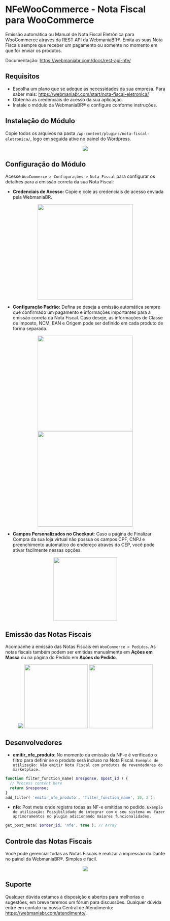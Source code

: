 # NFeWooCommerce - Nota Fiscal para WooCommerce

Emissão automática ou Manual de Nota Fiscal Eletrônica para WooCommerce através da REST API da WebmaniaBR®. Emita as suas Nota Fiscais sempre que receber um pagamento ou somente no momento em que for enviar os produtos.

Documentação: https://webmaniabr.com/docs/rest-api-nfe/ 

## Requisitos

- Escolha um plano que se adeque as necessidades da sua empresa. Para saber mais: https://webmaniabr.com/start/nota-fiscal-eletronica/
- Obtenha as credenciais de acesso da sua aplicação.
- Instale o módulo da WebmaniaBR® e configure conforme instruções.

## Instalação do Módulo

Copie todos os arquivos na pasta ```/wp-content/plugins/nota-fiscal-eletronica/```, logo em seguida ative no painel do Wordpress.

<p align="center">
<img src="https://webmaniabr.com/wp-content/uploads/2016/03/FDD69828-39D4-4EEE-B4E8-C0CE4B2F5899.png">
</p>

## Configuração do Módulo

Acesse ```WooCommerce > Configurações > Nota Fiscal``` para configurar os detalhes para a emissão correta da sua Nota Fiscal:

- **Credenciais de Acesso:** Copie e cole as credenciais de acesso enviada pela WebmaniaBR.

<p align="center">
<img src="https://webmaniabr.com/wp-content/uploads/2016/03/71184FE6-259D-4A97-AAE3-5819CF17FB9F.png" height="300">
</p>

- **Configuração Padrão:** Defina se deseja a emissão automática sempre que confirmado um pagamento e informações importantes para a emissão correta da Nota Fiscal. Caso deseje, as informações de Classe de Imposto, NCM, EAN e Origem pode ser definido em cada produto de forma separada.

<p align="center">
<img src="https://webmaniabr.com/atendimento/wp-content/uploads/sites/4/2016/03/img_56fa82f21138c.png" height="300">
<img src="https://webmaniabr.com/atendimento/wp-content/uploads/sites/4/2016/03/img_56fa82c1ed0c1.png" height="300">
</p>

- **Campos Personalizados no Checkout**: Caso a página de Finalizar Compra da sua loja virtual não possua os campos CPF, CNPJ e preenchimento automático do endereço através do CEP, você pode ativar facilmente nessas opções.

<p align="center">
<img src="https://webmaniabr.com/wp-content/uploads/2016/03/1BF38BAC-5D36-4607-90B9-03C5BE99C54F.png" height="200">
</p>

## Emissão das Notas Fiscais

Acompanhe a emissão das Notas Fiscais em ```WooCommerce > Pedidos```. As notas fiscais também podem ser emitidas manualmente em **Ações em Massa** ou na página do Pedido em **Ações do Pedido**.

<p align="center">
<img src="https://webmaniabr.com/wp-content/uploads/2016/03/DAFB5A59-1DB8-4F73-B0BA-14E126A5C17B.png">
<img src="https://webmaniabr.com/wp-content/uploads/2016/03/F10E3E67-9FC0-4D10-BE61-13C0D31C1BE8.png" height="200">
<img src="https://webmaniabr.com/wp-content/uploads/2016/03/5999F78B-C812-4294-9C56-1CDF37A41D94.png" height="200">
</p>

## Desenvolvedores

- **emitir_nfe_produto**: No momento da emissão da NF-e é verificado o filtro para definir se o produto será incluso na Nota Fiscal. ```Exemplo de utilização: Não emitir Nota Fiscal com produtos de revendedores do marketplace.```

```php
function filter_function_name( $response, $post_id ) {
  // Process content here
  return $response;
}
add_filter( 'emitir_nfe_produto', 'filter_function_name', 10, 2 ); 
```

- **nfe**: Post meta onde registra todas as NF-e emitidas no pedido. ```Exemplo de utilização: Possibilidade de integrar com o seu sistema ou fazer aprimoramentos no plugin adicionando maiores funcionalidades. ```

```php
get_post_meta( $order_id, 'nfe', true ); // Array
```

## Controle das Notas Fiscais

Você pode gerenciar todas as Notas Fiscais e realizar a impressão do Danfe no painel da WebmaniaBR®. Simples e fácil.

<p align="center">
<img src="https://webmaniabr.com/wp-content/themes/wmbr/img/nf07.jpg">
</p>


## Suporte

Qualquer dúvida estamos à disposição e abertos para melhorias e sugestões, em breve teremos um fórum para discussões. Qualquer dúvida entre em contato na nossa Central de Atendimento: https://webmaniabr.com/atendimento/.

